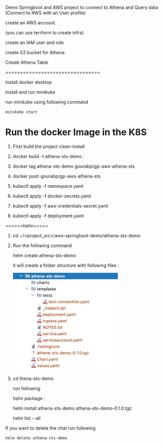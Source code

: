 Demo Springboot and AWS project to connect to Athena and Query data (Connect to AWS with an User profile)

create an AWS account.

(you can use terrform to create infra)

create an IAM user and role 

create S3 bucket for Athena 

Create Athena Table

================================

Install docker desktop

Install and run minikuke 

 run minikube using following command 

    minikube start


Run the docker Image in the K8S
================================

1) First build the project clean-install

2) docker build -t athena-sts-demo .

3) docker tag athena-sts-demo gourabp/gp-aws-athena-sts

4) docker push gourabp/gp-aws-athena-sts

5) kubectl apply -f namespace.yaml

6) kubectl apply -f docker-secrets.yaml

7) kubectl apply -f aws-credentials-secret.yaml

8) kubectl apply -f deployment.yaml


======helm=====

1) cd ~/<project_src>/aws-springboot-demo/athena-sts-demo

2) Run the following command 

    helm create athena-sts-demo
     
    it will create a folder structure with following files :

    ![img_1.png](img_1.png)

3) cd thena-sts-demo 

    run following 

    helm package .   

    helm install athena-sts-demo athena-sts-demo-0.1.0.tgz

    helm list --all      

If you want to delete the chat run following 

    helm delete athena-sts-demo       
   

